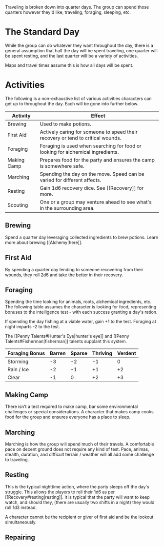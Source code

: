 Traveling is broken down into quarter days. The group can spend those quarters however they'd like, traveling, foraging, sleeping, etc.
# The Standard Day
While the group can do whatever they want throughout the day, there is a general assumption that half the day will be spent traveling, one quarter will be spent resting, and the last quarter will be a variety of activities.

Maps and travel times assume this is how all days will be spent.
# Activities
The following is a non-exhaustive list of various activities characters can get up to throughout the day. Each will be gone into further below.

| Activity    | Effect                                                                                            |
| ----------- | ------------------------------------------------------------------------------------------------- |
| Brewing     | Used to make potions.                                                                             |
| First Aid   | Actively caring for someone to speed their recovery or tend to critical wounds.                   |
| Foraging    | Foraging is used when searching for food or looking for alchemical ingredients.                   |
| Making Camp | Prepares food for the party and ensures the camp is somewhere safe.                               |
| Marching    | Spending the day on the move. Speed can be varied for different affects.                          |
| Resting     | Gain 1d6 recovery dice. See [[Recovery]] for more.                                                |
| Scouting    | One or a group may venture ahead to see what's in the surrounding area.                           |
## Brewing
Spend a quarter day leveraging collected ingredients to brew potions. Learn more about brewing [[Alchemy|here]]. 
## First Aid
By spending a quarter day tending to someone recovering from their wounds, they roll 2d6 and take the better in their recovery.
## Foraging
Spending the time looking for animals, roots, alchemical ingredients, etc. The following table assumes the character is looking for food, representing bonuses to the intelligence test - with each success granting a day's ration.

If spending the day fishing at a viable water, gain +1 to the test. Foraging at night imparts -2 to the test.

The [[Penny Talents#Hunter's Eye|hunter's eye]] and [[Penny Talents#Fisherman|fisherman]] talents supplant this system. 

| Foraging Bonus | Barren | Sparse | Thriving | Verdent |
| -------------- | ------ | ------ | -------- | ------- |
| Storming       | -3     | -2     | -1       | 0       |
| Rain / Ice     | -2     | -1     | +1       | +2      |
| Clear          | -1     | 0      | +2       | +3      |
## Making Camp
There isn't a test required to make camp, bar some environmental challenges or special considerations. A character that makes camp cooks food for the group and ensures everyone has a place to sleep.
## Marching
Marching is how the group will spend much of their travels. A comfortable pace on decent ground does not require any kind of test. Pace, animas, stealth, duration, and difficult terrain / weather will all add some challenge to traveling. 
## Resting
This is the typical nighttime action, where the party sleeps off the day's struggle. This allows the players to roll their 1d6 as per [[Recovery#resting|resting]]. It is typical that the party will want to keep watch, and should they, (there are usually two shifts in a night) they would roll 1d3 instead. 

A character cannot be the recipient or giver of first aid and be the lookout simultaneously. 
## Repairing